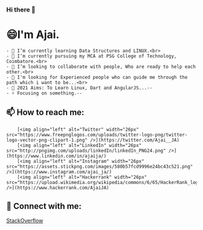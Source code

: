 ### Hi there 👋
   # 😄I'm Ajai.
    
    - 🌱 I’m currently learning Data Structures and LINUX.<br>
    - 🔭 I’m currently pursuing my MCA at PSG College of Technology, Coimbatore.<br>
    - 💬 I’m looking to collaborate with people, Who are ready to help each other.<br>
    - 🤔 I'm looking for Experienced people who can guide me through the path which i want to be...<br>
    - 🥅 2021 Aims: To Learn Linux, Dart and AngularJS...--
    - ⚡ Focusing on something.--

## 📫 How to reach me:<br>
        [<img align="left" alt="Twitter" width="26px" src="https://www.freepnglogos.com/uploads/twitter-logo-png/twitter-logo-vector-png-clipart-1.png" />](https://twitter.com/Ajai__JA)
        [<img align="left" alt="LinkedIn" width="26px" src="http://pngimg.com/uploads/linkedIn/linkedIn_PNG24.png" />](https://www.linkedin.com/in/ajaija/)
        [<img align="left" alt="Instagram" width="26px" src="https://assets.stickpng.com/images/580b57fcd9996e24bc43c521.png" />](https://www.instagram.com/ajai_ja/)
        [<img align="left" alt="Hackerrank" width="26px" src="https://upload.wikimedia.org/wikipedia/commons/6/65/HackerRank_logo.png" />](https://www.hackerrank.com/AjaiJA)

## 💬 Connect with me:<br>
[StackOverflow](https://stackoverflow.com/users/12341806/ajaija?tab=profile)


